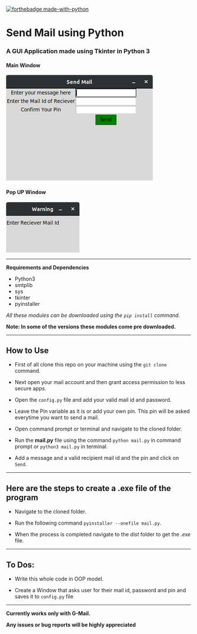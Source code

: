 [![forthebadge made-with-python](http://ForTheBadge.com/images/badges/made-with-python.svg)](https://www.python.org/)

# Send Mail using Python
### A GUI Application made using Tkinter in Python 3

#### Main Window
![](images/Screenshot%20from%202019-04-20%2016-03-33.png)
#### Pop UP Window
![](images/Screenshot%20from%202019-04-20%2016-04-49.png)

***

**Requirements and Dependencies**
* Python3
* smtplib
* sys
* tkinter
* pyinstaller

*All these modules can be downloaded using the `pip install` command.*

**Note: In some of the versions these modules come pre downloaded.**

***

## How to Use

* First of all clone this repo on your machine using the `git clone` command.

* Next open your mail account and then grant access permission to less secure apps.

* Open the `config.py` file and add your valid mail id and password.

* Leave the Pin variable as it is or add your own pin. This pin will be asked everytime you want to send a mail.

* Open command prompt or terminal and navigate to the cloned folder.

* Run the **mail.py** file using the command `python mail.py` in command prompt or `python3 mail.py` in terminal.

* Add a message and a valid recipient mail id and the pin and click on `Send`.

***

## Here are the steps to create a .exe file of the program

* Navigate to the cloned folder.

* Run the following command `pyinstaller --onefile mail.py`.

* When the process is completed navigate to the *dist* folder to get the *.exe* file.

***

## To Dos:

* Write this whole code in OOP model.

* Create a Window that asks user for their mail id, password and pin and saves it to `config.py` file

***

**Currently works only with G-Mail.** 

**Any issues or bug reports will be highly appreciated**
